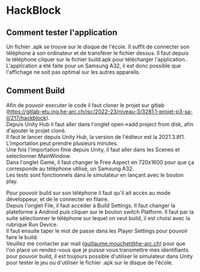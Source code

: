 # HackBlock

## Comment tester l'application

Un fichier .apk se trouve sur le disque de l'école. Il suffit de connecter son téléphone à son ordinateur et de transférer le fichier dessus.
Il faut depuis le téléphone cliquer sur le fichier build.apk pour télécharger l'application..
L'application a été faite pour un Samsung A32, il est donc possible que l'affichage ne soit pas optimal sur les autres appareils.

## Comment Build

Afin de pouvoir executer le code il faut cloner le projet sur gitlab (https://gitlab-etu.ing.he-arc.ch/isc/2022-23/niveau-3/3281.1-projet-p3-sa-il/217/hackblock).<br>
Depuis Unity Hub il faut aller dans l'onglet open->add project from disk, afin d'ajouter le projet cloné.<br>
Il faut le lancer depuis Unity Hub, la version de l'éditeur est la 2021.3.8f1. L'importation peut prendre plusieurs minutes.<br>
Une fois l'importation finie depuis Unity, il faut aller dans les Scenes et selectionner MainWindow.<br>
Dans l'onglet Game, il faut changer le Free Aspect en 720x1600 pour que ça corresponde au téléphone utilisé, un Samsung A32.<br>
Les tests sont fonctionnels dans le simulateur en lançant avec le bouton play.<br>

Pour pouvoir build sur son téléphone il faut qu'il ait accès au mode développeur, et de le connecter en filaire.<br>
Depuis l'onglet File, il faut accéder à Build Settings. Il faut changer la plateforme à Android puis cliquer sur le bouton switch Platform. Il faut par la suite sélectionner le téléphone sur lequel on veut build, il est choisi avec la rubrique Run Device.<br>
Il faut ensuite taper le mot de passe dans les Player Settings pour pouvoir faire le build.<br>
Veuillez me contacter par mail (guillaume.mouchet@he-arc.ch) pour que l'on place un rendez-vous que je puisse vous transmettre mes identifiants pour pouvoir build, il est toujours possible d'utiliser le simulateur dans Unity pour tester le jeu ou d'utiliser le fichier .apk sur le disque de l'école.
